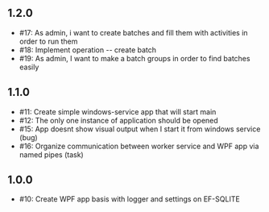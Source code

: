 ## 1.2.0
- #17: As admin, i want to create batches and fill them with activities in order to run them
- #18: Implement operation -- create batch
- #19: As admin, I want to make a batch groups in order to find batches easily

## 1.1.0
- #11: Create simple windows-service app that will start main
- #12: The only one instance of application should be opened
- #15: App doesnt show visual output when I start it from windows service (bug)
- #16: Organize communication between worker service and WPF app via named pipes (task)

## 1.0.0

- #10: Create WPF app basis with logger and settings on EF-SQLITE